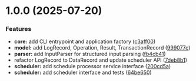 # 1.0.0 (2025-07-20)


### Features

* **core:** add CLI entrypoint and application factory ([c3aff00](https://github.com/ArtroxGabriel/Za-Warudo/commit/c3aff00da4edc3256bd72b02f5acfe0f4892c77b))
* **model:** add LogRecord, Operation, Result, TransactionRecord ([999077c](https://github.com/ArtroxGabriel/Za-Warudo/commit/999077c3f5f9c449109c79815fc6c609cbe266f6))
* **parser:** add InputParser for structured input parsing ([fb4cb41](https://github.com/ArtroxGabriel/Za-Warudo/commit/fb4cb410ea4ab881a4170bab58a579b21b86a4c9))
* refactor LogRecord to DataRecord and update scheduler API ([7deb8b1](https://github.com/ArtroxGabriel/Za-Warudo/commit/7deb8b186abee6887191f088a65b9642076fe960))
* **scheduler:** add schedule processor service interface ([200cd5a](https://github.com/ArtroxGabriel/Za-Warudo/commit/200cd5a18977fa4f2137b023de1450134a82b2bc))
* **scheduler:** add scheduler interface and tests ([64be650](https://github.com/ArtroxGabriel/Za-Warudo/commit/64be6502e7ba7bc5bee30628bee7a5f44e324bdc))
